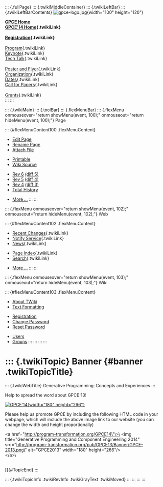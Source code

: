 ::: {.fullPage}
::: {.twikiMiddleContainer}
::: {.twikiLeftBar}
::: {.twikiLeftBarContents}
![gpce-logo.jpg](../pub/GPCE14/WebLeftBar/gpce-logo.jpg){width="100"
height="120"}

**[GPCE Home](http://program-transformation.org/Gpce)**\
**[GPCE\'14 Home](WebHome){.twikiLink}**\
\
**[Registration](GpceRegistration){.twikiLink}**\
\
[Program](ConferenceProgram){.twikiLink}\
[Keynote](KeynoteSpeakers){.twikiLink}\
[Tech Talk](TechTalk){.twikiLink}\
\
[Poster and Flyer](Poster){.twikiLink}\
[Organization](ConferenceOrganization){.twikiLink}\
[Dates](ImportantDates){.twikiLink}\
[Call for Papers](CallForPapers){.twikiLink}\
\
[Grants](Grants){.twikiLink}\
:::
:::

::: {.twikiMain}
::: {.toolBar}
::: {.flexMenuBar}
::: {.flexMenu onmouseover="return showMenu(event, 100);" onmouseout="return hideMenu(event, 100);"}
Page

::: {#flexMenuContent100 .flexMenuContent}
-   [Edit
    Page](http://www.program-transformation.org/edit/GPCE14/Banner?t=1536828853)
-   [Rename
    Page](http://www.program-transformation.org/rename/GPCE14/Banner)
-   [Attach
    File](http://www.program-transformation.org/attach/GPCE14/Banner)

<!-- -->

-   [Printable](http://www.program-transformation.org/view/GPCE14/Banner?skin=print.pattern)
-   [Wiki
    Source](http://www.program-transformation.org/view/GPCE14/Banner?skin=text&raw=on&contenttype=text/plain)

<!-- -->

-   [Rev
    6](http://www.program-transformation.org/view/GPCE14/Banner?rev=1.6)
    [(diff 5)](http://www.program-transformation.org/rdiff/GPCE14/Banner?rev1=1.6&rev2=1.5)
-   [Rev
    5](http://www.program-transformation.org/view/GPCE14/Banner?rev=1.5)
    [(diff 4)](http://www.program-transformation.org/rdiff/GPCE14/Banner?rev1=1.5&rev2=1.4)
-   [Rev
    4](http://www.program-transformation.org/view/GPCE14/Banner?rev=1.4)
    [(diff 3)](http://www.program-transformation.org/rdiff/GPCE14/Banner?rev1=1.4&rev2=1.3)
-   [Total
    History](http://www.program-transformation.org/rdiff/GPCE14/Banner)

<!-- -->

-   [More
    \...](http://www.program-transformation.org/oops/GPCE14/Banner?template=oopsmore&param1=1.6&param2=1.6)
:::
:::

::: {.flexMenu onmouseover="return showMenu(event, 102);" onmouseout="return hideMenu(event, 102);"}
Web

::: {#flexMenuContent102 .flexMenuContent}
-   [Recent Changes](WebChanges){.twikiLink}
-   [Notify Service](WebNotify){.twikiLink}
-   [News](WebNews){.twikiLink}

<!-- -->

-   [Page Index](WebIndex){.twikiLink}
-   [Search](WebSearch){.twikiLink}

<!-- -->

-   [More
    \...](http://www.program-transformation.org/oops/GPCE14/Banner?template=oopsmore&param1=1.6&param2=1.6)
:::
:::

::: {.flexMenu onmouseover="return showMenu(event, 103);" onmouseout="return hideMenu(event, 103);"}
Wiki

::: {#flexMenuContent103 .flexMenuContent}
-   [About
    TWiki](http://www.program-transformation.org/view/TWiki/WebHome)
-   [Text
    Formatting](http://www.program-transformation.org/view/TWiki/TextFormattingRules)

<!-- -->

-   [Registration](http://www.program-transformation.org/view/TWiki/TWikiRegistration)
-   [Change
    Password](http://www.program-transformation.org/view/TWiki/ChangePassword)
-   [Reset
    Password](http://www.program-transformation.org/view/TWiki/ResetPassword)

<!-- -->

-   [Users](http://www.program-transformation.org/view/Main/TWikiUsers)
-   [Groups](http://www.program-transformation.org/view/Main/TWikiGroups)
:::
:::
:::
:::

::: {.twikiTopic}
Banner {#banner .twikiTopicTitle}
======

::: {.twikiWebTitle}
Generative Programming: Concepts and Experiences
:::

Help to spread the word about GPCE\'13!

[![GPCE\'14](../pub/GPCE14/Banner/GPCE-2013.png "Generative Programming and Component Engineering 2014"){width="180"
height="266"}](http://program-transformation.org/GPCE13)

Please help us promote GPCE by including the following HTML code in your
webpage, which will include the above image link to our website (you can
change the width and height proportionally)

\<a href=\"http://program-transformation.org/GPCE14\"\>\
\<img title=\"Generative Programming and Component Engineering 2014\"
src=\"http://program-transformation.org/pub/GPCE13/Banner/GPCE-2013.png\"
alt=\"GPCE2013\" width=\"180\" height=\"266\"/\>\
\</a\>\

\
[]{#TopicEnd}
:::

::: {.twikiTopicInfo .twikiRevInfo .twikiGrayText .twikiMoved}
:::
:::
:::
:::
